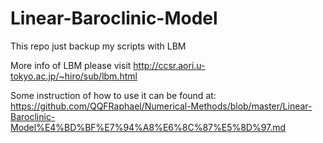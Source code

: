 # Linear-Baroclinic-Model

This repo just backup my scripts with LBM

More info of LBM please visit http://ccsr.aori.u-tokyo.ac.jp/~hiro/sub/lbm.html

Some instruction of how to use it can be found at: https://github.com/QQFRaphael/Numerical-Methods/blob/master/Linear-Baroclinic-Model%E4%BD%BF%E7%94%A8%E6%8C%87%E5%8D%97.md
